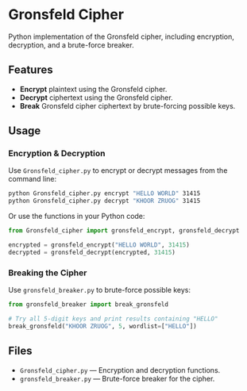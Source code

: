 # Gronsfeld Cipher

Python implementation of the Gronsfeld cipher, including encryption, decryption, and a brute-force breaker.

## Features

- **Encrypt** plaintext using the Gronsfeld cipher.
- **Decrypt** ciphertext using the Gronsfeld cipher.
- **Break** Gronsfeld cipher ciphertext by brute-forcing possible keys.

## Usage

### Encryption & Decryption

Use `Gronsfeld_cipher.py` to encrypt or decrypt messages from the command line:

```sh
python Gronsfeld_cipher.py encrypt "HELLO WORLD" 31415
python Gronsfeld_cipher.py decrypt "KHOOR ZRUOG" 31415
```

Or use the functions in your Python code:

```python
from Gronsfeld_cipher import gronsfeld_encrypt, gronsfeld_decrypt

encrypted = gronsfeld_encrypt("HELLO WORLD", 31415)
decrypted = gronsfeld_decrypt(encrypted, 31415)
```

### Breaking the Cipher

Use `gronsfeld_breaker.py` to brute-force possible keys:

```python
from gronsfeld_breaker import break_gronsfeld

# Try all 5-digit keys and print results containing "HELLO"
break_gronsfeld("KHOOR ZRUOG", 5, wordlist=["HELLO"])
```

## Files

- `Gronsfeld_cipher.py` — Encryption and decryption functions.
- `gronsfeld_breaker.py` — Brute-force breaker for the cipher.


